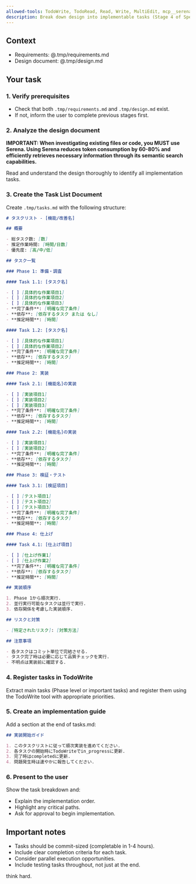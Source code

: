 ```yaml
---
allowed-tools: TodoWrite, TodoRead, Read, Write, MultiEdit, mcp__serena__find_file, mcp__serena__find_symbol, mcp__serena__list_memories, mcp__serena__search_for_pattern
description: Break down design into implementable tasks (Stage 4 of Specification-Driven Development)
---
```


## Context

- Requirements: @.tmp/requirements.md
- Design document: @.tmp/design.md

## Your task

### 1. Verify prerequisites

- Check that both `.tmp/requirements.md` and `.tmp/design.md` exist.
- If not, inform the user to complete previous stages first.

### 2. Analyze the design document

**IMPORTANT: When investigating existing files or code, you MUST use Serena. Using Serena reduces token consumption by 60-80% and efficiently retrieves necessary information through its semantic search capabilities.**

Read and understand the design thoroughly to identify all implementation tasks.

### 3. Create the Task List Document

Create `.tmp/tasks.md` with the following structure:

```md
# タスクリスト - [機能/改善名]

## 概要

- 総タスク数: [数]
- 推定作業時間: [時間/日数]
- 優先度: [高/中/低]

## タスク一覧

### Phase 1: 準備・調査

#### Task 1.1: [タスク名]

- [ ] [具体的な作業項目1]
- [ ] [具体的な作業項目2]
- [ ] [具体的な作業項目3]
- **完了条件**: [明確な完了条件]
- **依存**: [依存するタスク または なし]
- **推定時間**: [時間]

#### Task 1.2: [タスク名]

- [ ] [具体的な作業項目1]
- [ ] [具体的な作業項目2]
- **完了条件**: [明確な完了条件]
- **依存**: [依存するタスク]
- **推定時間**: [時間]

### Phase 2: 実装

#### Task 2.1: [機能名]の実装

- [ ] [実装項目1]
- [ ] [実装項目2]
- [ ] [実装項目3]
- **完了条件**: [明確な完了条件]
- **依存**: [依存するタスク]
- **推定時間**: [時間]

#### Task 2.2: [機能名]の実装

- [ ] [実装項目1]
- [ ] [実装項目2]
- **完了条件**: [明確な完了条件]
- **依存**: [依存するタスク]
- **推定時間**: [時間]

### Phase 3: 検証・テスト

#### Task 3.1: [検証項目]

- [ ] [テスト項目1]
- [ ] [テスト項目2]
- [ ] [テスト項目3]
- **完了条件**: [明確な完了条件]
- **依存**: [依存するタスク]
- **推定時間**: [時間]

### Phase 4: 仕上げ

#### Task 4.1: [仕上げ項目]

- [ ] [仕上げ作業1]
- [ ] [仕上げ作業2]
- **完了条件**: [明確な完了条件]
- **依存**: [依存するタスク]
- **推定時間**: [時間]

## 実装順序

1. Phase 1から順次実行.
2. 並行実行可能なタスクは並行で実行.
3. 依存関係を考慮した実装順序.

## リスクと対策

- [特定されたリスク]: [対策方法]

## 注意事項

- 各タスクはコミット単位で完結させる.
- タスク完了時は必要に応じて品質チェックを実行.
- 不明点は実装前に確認する.
```

### 4. Register tasks in TodoWrite

Extract main tasks (Phase level or important tasks) and register them using the TodoWrite tool with appropriate priorities.

### 5. Create an implementation guide

Add a section at the end of tasks.md:

```md
## 実装開始ガイド

1. このタスクリストに従って順次実装を進めてください.
2. 各タスクの開始時にTodoWriteでin_progressに更新.
3. 完了時はcompletedに更新.
4. 問題発生時は速やかに報告してください.
```

### 6. Present to the user

Show the task breakdown and:

- Explain the implementation order.
- Highlight any critical paths.
- Ask for approval to begin implementation.

## Important notes

- Tasks should be commit-sized (completable in 1-4 hours).
- Include clear completion criteria for each task.
- Consider parallel execution opportunities.
- Include testing tasks throughout, not just at the end.

think hard.
